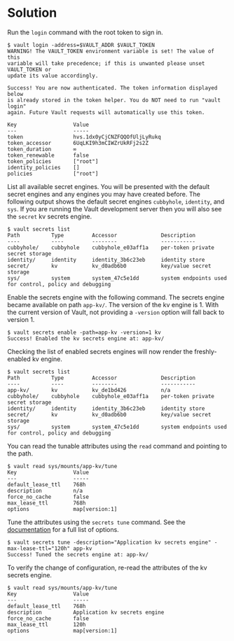 # Solution

Run the `login` command with the root token to sign in.

```
$ vault login -address=$VAULT_ADDR $VAULT_TOKEN
WARNING! The VAULT_TOKEN environment variable is set! The value of this
variable will take precedence; if this is unwanted please unset VAULT_TOKEN or
update its value accordingly.

Success! You are now authenticated. The token information displayed below
is already stored in the token helper. You do NOT need to run "vault login"
again. Future Vault requests will automatically use this token.

Key                  Value
---                  -----
token                hvs.1dx0yCjCNZFQQOfUljLyRukq
token_accessor       6UqLKI9h3mCIWZrUkRFj2s2Z
token_duration       ∞
token_renewable      false
token_policies       ["root"]
identity_policies    []
policies             ["root"]
```

List all available secret engines. You will be presented with the default secret engines and any engines you may have created before. The following output shows the default secret engines `cubbyhole`, `identity`, and `sys`. If you are running the Vault development server then you will also see the `secret` kv secrets engine.

```
$ vault secrets list
Path          Type         Accessor              Description
----          ----         --------              -----------
cubbyhole/    cubbyhole    cubbyhole_e03aff1a    per-token private secret storage
identity/     identity     identity_3b6c23eb     identity store
secret/       kv           kv_d0adb6b0           key/value secret storage
sys/          system       system_47c5e1dd       system endpoints used for control, policy and debugging
```

Enable the secrets engine with the following command. The secrets engine became available on path `app-kv/`. The version of the kv engine is 1. With the current version of Vault, not providing a `-version` option will fall back to version 1.

```
$ vault secrets enable -path=app-kv -version=1 kv
Success! Enabled the kv secrets engine at: app-kv/
```

Checking the list of enabled secrets engines will now render the freshly-enabled kv engine.

```
$ vault secrets list
Path          Type         Accessor              Description
----          ----         --------              -----------
app-kv/       kv           kv_de1bd426           n/a
cubbyhole/    cubbyhole    cubbyhole_e03aff1a    per-token private secret storage
identity/     identity     identity_3b6c23eb     identity store
secret/       kv           kv_d0adb6b0           key/value secret storage
sys/          system       system_47c5e1dd       system endpoints used for control, policy and debugging
```

You can read the tunable attributes using the `read` command and pointing to the path.

```
$ vault read sys/mounts/app-kv/tune
Key                  Value
---                  -----
default_lease_ttl    768h
description          n/a
force_no_cache       false
max_lease_ttl        768h
options              map[version:1]
```

Tune the attributes using the `secrets tune` command. See the [documentation](https://developer.hashicorp.com/vault/docs/commands/secrets/tune) for a full list of options.

```
$ vault secrets tune -description="Application kv secrets engine" -max-lease-ttl="120h" app-kv
Success! Tuned the secrets engine at: app-kv/
```

To verify the change of configuration, re-read the attributes of the kv secrets engine.

```
$ vault read sys/mounts/app-kv/tune
Key                  Value
---                  -----
default_lease_ttl    768h
description          Application kv secrets engine
force_no_cache       false
max_lease_ttl        120h
options              map[version:1]
```